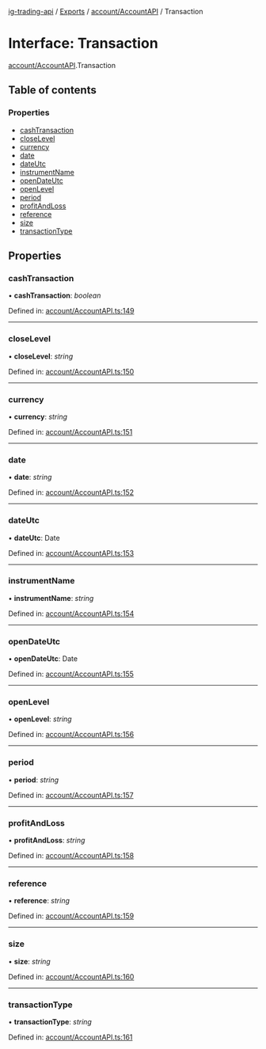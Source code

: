[ig-trading-api](../README.md) / [Exports](../modules.md) / [account/AccountAPI](../modules/account_accountapi.md) / Transaction

# Interface: Transaction

[account/AccountAPI](../modules/account_accountapi.md).Transaction

## Table of contents

### Properties

- [cashTransaction](account_accountapi.transaction.md#cashtransaction)
- [closeLevel](account_accountapi.transaction.md#closelevel)
- [currency](account_accountapi.transaction.md#currency)
- [date](account_accountapi.transaction.md#date)
- [dateUtc](account_accountapi.transaction.md#dateutc)
- [instrumentName](account_accountapi.transaction.md#instrumentname)
- [openDateUtc](account_accountapi.transaction.md#opendateutc)
- [openLevel](account_accountapi.transaction.md#openlevel)
- [period](account_accountapi.transaction.md#period)
- [profitAndLoss](account_accountapi.transaction.md#profitandloss)
- [reference](account_accountapi.transaction.md#reference)
- [size](account_accountapi.transaction.md#size)
- [transactionType](account_accountapi.transaction.md#transactiontype)

## Properties

### cashTransaction

• **cashTransaction**: _boolean_

Defined in: [account/AccountAPI.ts:149](https://github.com/bennycode/ig-trading-api/blob/bea509e/src/account/AccountAPI.ts#L149)

---

### closeLevel

• **closeLevel**: _string_

Defined in: [account/AccountAPI.ts:150](https://github.com/bennycode/ig-trading-api/blob/bea509e/src/account/AccountAPI.ts#L150)

---

### currency

• **currency**: _string_

Defined in: [account/AccountAPI.ts:151](https://github.com/bennycode/ig-trading-api/blob/bea509e/src/account/AccountAPI.ts#L151)

---

### date

• **date**: _string_

Defined in: [account/AccountAPI.ts:152](https://github.com/bennycode/ig-trading-api/blob/bea509e/src/account/AccountAPI.ts#L152)

---

### dateUtc

• **dateUtc**: Date

Defined in: [account/AccountAPI.ts:153](https://github.com/bennycode/ig-trading-api/blob/bea509e/src/account/AccountAPI.ts#L153)

---

### instrumentName

• **instrumentName**: _string_

Defined in: [account/AccountAPI.ts:154](https://github.com/bennycode/ig-trading-api/blob/bea509e/src/account/AccountAPI.ts#L154)

---

### openDateUtc

• **openDateUtc**: Date

Defined in: [account/AccountAPI.ts:155](https://github.com/bennycode/ig-trading-api/blob/bea509e/src/account/AccountAPI.ts#L155)

---

### openLevel

• **openLevel**: _string_

Defined in: [account/AccountAPI.ts:156](https://github.com/bennycode/ig-trading-api/blob/bea509e/src/account/AccountAPI.ts#L156)

---

### period

• **period**: _string_

Defined in: [account/AccountAPI.ts:157](https://github.com/bennycode/ig-trading-api/blob/bea509e/src/account/AccountAPI.ts#L157)

---

### profitAndLoss

• **profitAndLoss**: _string_

Defined in: [account/AccountAPI.ts:158](https://github.com/bennycode/ig-trading-api/blob/bea509e/src/account/AccountAPI.ts#L158)

---

### reference

• **reference**: _string_

Defined in: [account/AccountAPI.ts:159](https://github.com/bennycode/ig-trading-api/blob/bea509e/src/account/AccountAPI.ts#L159)

---

### size

• **size**: _string_

Defined in: [account/AccountAPI.ts:160](https://github.com/bennycode/ig-trading-api/blob/bea509e/src/account/AccountAPI.ts#L160)

---

### transactionType

• **transactionType**: _string_

Defined in: [account/AccountAPI.ts:161](https://github.com/bennycode/ig-trading-api/blob/bea509e/src/account/AccountAPI.ts#L161)
